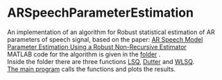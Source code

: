 # ARSpeechParameterEstimation
An implementation of an algorithm for Robust statistical estimation of AR parameters of speech signal, based on the paper: [AR Speech Model Parameter Estimation Using a Robust Non-Recursive Estimator](https://www.researchgate.net/publication/344888800_AR_Speech_Model_Parameter_Estimation_Using_a_Robust_Non-Recursive_Estimator)<br/>
MATLAB code for the algorithm is given in the [folder](https://github.com/bjekic/ARSpeechParameterEstimation/tree/main/MATLAB%20code) .<br/>
Inside the folder there are three functions [LSQ](https://github.com/bjekic/ARSpeechParameterEstimation/blob/main/MATLAB%20code/LSQ.m), 
[Dutter](https://github.com/bjekic/ARSpeechParameterEstimation/blob/main/MATLAB%20code/Dutter.m) and 
[WLSQ](https://github.com/bjekic/ARSpeechParameterEstimation/blob/main/MATLAB%20code/WLSQ.m).<br/>
[The main program](https://github.com/bjekic/ARSpeechParameterEstimation/blob/main/MATLAB%20code/Main_program.m) calls the functions and plots the results.
